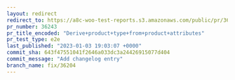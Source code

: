 ```yaml
---
layout: redirect
redirect_to: https://a8c-woo-test-reports.s3.amazonaws.com/public/pr/36243/e2e/index.html
pr_number: 36243
pr_title_encoded: "Derive+product+type+from+product+attributes"
pr_test_type: e2e
last_published: "2023-01-03 19:03:07 +0000"
commit_sha: 643f47551041f2646a033dc3a24426915077d404
commit_message: "Add changelog entry"
branch_name: fix/36204
---
```

